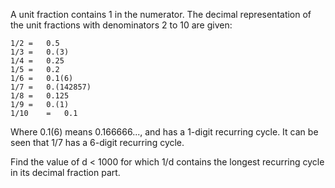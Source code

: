 A unit fraction contains 1 in the numerator. The decimal representation of the unit fractions with denominators 2 to 10
are given:

```plain
1/2	= 	0.5
1/3	= 	0.(3)
1/4	= 	0.25
1/5	= 	0.2
1/6	= 	0.1(6)
1/7	= 	0.(142857)
1/8	= 	0.125
1/9	= 	0.(1)
1/10	= 	0.1
```

Where 0.1(6) means 0.166666..., and has a 1-digit recurring cycle. It can be seen that 1/7 has a 6-digit recurring
cycle.

Find the value of d < 1000 for which 1/d contains the longest recurring cycle in its decimal fraction part.